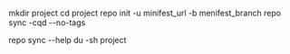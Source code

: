 mkdir project
cd project
repo init -u minifest_url -b menifest_branch
repo sync -cqd --no-tags

repo sync --help
du -sh project